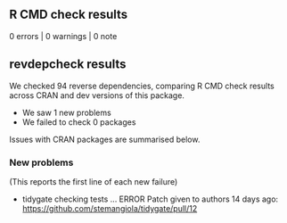 ## R CMD check results

0 errors | 0 warnings | 0 note

## revdepcheck results

We checked 94 reverse dependencies, comparing R CMD check results across CRAN and dev versions of this package.

 * We saw 1 new problems
 * We failed to check 0 packages

Issues with CRAN packages are summarised below.

### New problems
(This reports the first line of each new failure)

* tidygate
  checking tests ... ERROR
  Patch given to authors 14 days ago: 
  https://github.com/stemangiola/tidygate/pull/12

